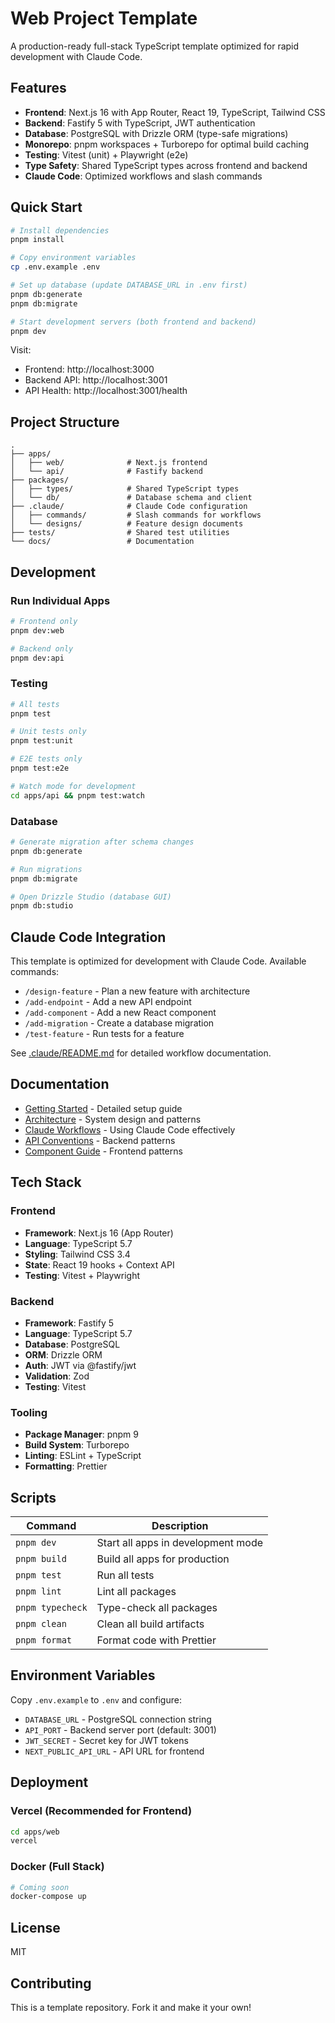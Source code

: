 # Web Project Template

A production-ready full-stack TypeScript template optimized for rapid development with Claude Code.

## Features

- **Frontend**: Next.js 16 with App Router, React 19, TypeScript, Tailwind CSS
- **Backend**: Fastify 5 with TypeScript, JWT authentication
- **Database**: PostgreSQL with Drizzle ORM (type-safe migrations)
- **Monorepo**: pnpm workspaces + Turborepo for optimal build caching
- **Testing**: Vitest (unit) + Playwright (e2e)
- **Type Safety**: Shared TypeScript types across frontend and backend
- **Claude Code**: Optimized workflows and slash commands

## Quick Start

```bash
# Install dependencies
pnpm install

# Copy environment variables
cp .env.example .env

# Set up database (update DATABASE_URL in .env first)
pnpm db:generate
pnpm db:migrate

# Start development servers (both frontend and backend)
pnpm dev
```

Visit:
- Frontend: http://localhost:3000
- Backend API: http://localhost:3001
- API Health: http://localhost:3001/health

## Project Structure

```
.
├── apps/
│   ├── web/              # Next.js frontend
│   └── api/              # Fastify backend
├── packages/
│   ├── types/            # Shared TypeScript types
│   └── db/               # Database schema and client
├── .claude/              # Claude Code configuration
│   ├── commands/         # Slash commands for workflows
│   └── designs/          # Feature design documents
├── tests/                # Shared test utilities
└── docs/                 # Documentation
```

## Development

### Run Individual Apps

```bash
# Frontend only
pnpm dev:web

# Backend only
pnpm dev:api
```

### Testing

```bash
# All tests
pnpm test

# Unit tests only
pnpm test:unit

# E2E tests only
pnpm test:e2e

# Watch mode for development
cd apps/api && pnpm test:watch
```

### Database

```bash
# Generate migration after schema changes
pnpm db:generate

# Run migrations
pnpm db:migrate

# Open Drizzle Studio (database GUI)
pnpm db:studio
```

## Claude Code Integration

This template is optimized for development with Claude Code. Available commands:

- `/design-feature` - Plan a new feature with architecture
- `/add-endpoint` - Add a new API endpoint
- `/add-component` - Add a new React component
- `/add-migration` - Create a database migration
- `/test-feature` - Run tests for a feature

See [.claude/README.md](.claude/README.md) for detailed workflow documentation.

## Documentation

- [Getting Started](docs/GETTING_STARTED.md) - Detailed setup guide
- [Architecture](docs/ARCHITECTURE.md) - System design and patterns
- [Claude Workflows](docs/CLAUDE_WORKFLOWS.md) - Using Claude Code effectively
- [API Conventions](docs/API_CONVENTIONS.md) - Backend patterns
- [Component Guide](docs/COMPONENT_GUIDE.md) - Frontend patterns

## Tech Stack

### Frontend
- **Framework**: Next.js 16 (App Router)
- **Language**: TypeScript 5.7
- **Styling**: Tailwind CSS 3.4
- **State**: React 19 hooks + Context API
- **Testing**: Vitest + Playwright

### Backend
- **Framework**: Fastify 5
- **Language**: TypeScript 5.7
- **Database**: PostgreSQL
- **ORM**: Drizzle ORM
- **Auth**: JWT via @fastify/jwt
- **Validation**: Zod
- **Testing**: Vitest

### Tooling
- **Package Manager**: pnpm 9
- **Build System**: Turborepo
- **Linting**: ESLint + TypeScript
- **Formatting**: Prettier

## Scripts

| Command | Description |
|---------|-------------|
| `pnpm dev` | Start all apps in development mode |
| `pnpm build` | Build all apps for production |
| `pnpm test` | Run all tests |
| `pnpm lint` | Lint all packages |
| `pnpm typecheck` | Type-check all packages |
| `pnpm clean` | Clean all build artifacts |
| `pnpm format` | Format code with Prettier |

## Environment Variables

Copy `.env.example` to `.env` and configure:

- `DATABASE_URL` - PostgreSQL connection string
- `API_PORT` - Backend server port (default: 3001)
- `JWT_SECRET` - Secret key for JWT tokens
- `NEXT_PUBLIC_API_URL` - API URL for frontend

## Deployment

### Vercel (Recommended for Frontend)

```bash
cd apps/web
vercel
```

### Docker (Full Stack)

```bash
# Coming soon
docker-compose up
```

## License

MIT

## Contributing

This is a template repository. Fork it and make it your own!
